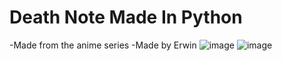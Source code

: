# Death Note Made In Python
-Made from the anime series
-Made by Erwin
![image](https://user-images.githubusercontent.com/78267674/153262253-bd74c6b4-9705-4769-9cb8-163ffd130cc3.png)
![image](https://user-images.githubusercontent.com/78267674/153262487-5baa68c4-aab2-4ab8-af98-6f31f7f41e9a.png)

